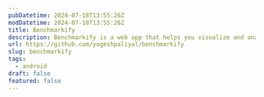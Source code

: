 ```yaml
---
pubDatetime: 2024-07-18T13:55:26Z
modDatetime: 2024-07-18T13:55:26Z
title: Benchmarkify
description: Benchmarkify is a web app that helps you visualize and analyze Android macrobenchmark results stored in JSON format.
url: https://github.com/yogeshpaliyal/benchmarkify
slug: benchmarkify
tags:
  - android
draft: false
featured: false
---
```


